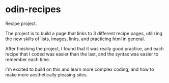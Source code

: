 # odin-recipes
Recipe project.

The project is to build a page that links to 3 different recipe pages, utilizing the new skills of lists, images, links, and practicing html in general.

After finishing the project, I found that it was really good practice, and each recipe that I coded was easier than the last, and the syntax was easier to remember each time.

I'm excited to build on this and learn more complex coding, and how to make more aesthetically pleasing sites. 